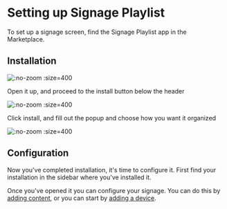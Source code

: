 # Setting up Signage Playlist

To set up a signage screen, find the Signage Playlist app in the Marketplace.

## Installation

![](/assets/marketplace-signage.png ":no-zoom :size=400")

Open it up, and proceed to the install button below the header

![](/assets/marketplace-signage-install.png ":no-zoom :size=400")

Click install, and fill out the popup and choose how you want it organized

![](/assets/marketplace-signage-installation.png ":no-zoom :size=400")

## Configuration

Now you've completed installation, it's time to configure it. First find your installation in the sidebar where you've installed it. 

Once you've opened it you can configure your signage. You can do this by [adding content](/apps/signage/adding-content.md), or you can start by [adding a device](/concepts/adding-device.md).